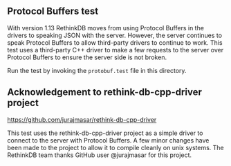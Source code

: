 Protocol Buffers test
---------------------

With version 1.13 RethinkDB moves from using Protocol Buffers in the drivers to speaking JSON with the server.
However, the server continues to speak Protocol Buffers to allow third-party drivers to continue to work.
This test uses a third-party C++ driver to make a few requests to the server over Protocol Buffers to ensure 
the server side is not broken.

Run the test by invoking the `protobuf.test` file in this directory.

Acknowledgement to rethink-db-cpp-driver project
------------------------------------------------

https://github.com/jurajmasar/rethink-db-cpp-driver

This test uses the rethink-db-cpp-driver project as a simple driver to connect to the server with Protocol Buffers.
A few minor changes have been made to the project to allow it to compile cleanly on unix systems.
The RethinkDB team thanks GitHub user @jurajmasar for this project.
